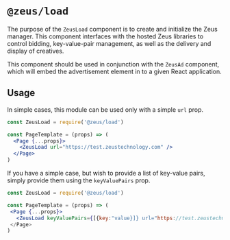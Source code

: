 # `@zeus/load`

The purpose of the `ZeusLoad` component is to create and initialize the Zeus manager. This component interfaces with the hosted Zeus libraries to control bidding, key-value-pair management, as well as the delivery and display of creatives.

This component should be used in conjunction with the `ZeusAd` component, which will embed the advertisement element in to a given React application.

## Usage

In simple cases, this module can be used only with a simple `url` prop.

```jsx
const ZeusLoad = require('@zeus/load')

const PageTemplate = (props) => (
  <Page {...props}>
    <ZeusLoad url="https://test.zeustechnology.com" />
  </Page>
)
```

If you have a simple case, but wish to provide a list of key-value pairs, simply provide them using the `keyValuePairs` prop.

 ```jsx
const ZeusLoad = require('@zeus/load')

const PageTemplate = (props) => (
  <Page {...props}>
    <ZeusLoad keyValuePairs={[{key:"value}]} url="https://test.zeustechnology.com" />
  </Page>
)
```
